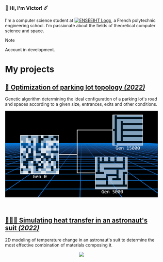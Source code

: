 ### 🌌 Hi, I'm Victor! ☄️

I'm a computer science student at [<img src="https://www.enseeiht.fr/skins/enseeiht-new/resources/img/favicon.ico" alt="ENSEEIHT Logo" width="20" height="20">](https://www.enseeiht.fr/), a French polytechnic engineering school. I'm passionate about the fields of theoretical computer science and space.

> [!NOTE]
> Account in development.

# My projects

## [🔧 Optimization of parking lot topology *(2022)*](https://github.com/VicVEVO/Optimization-of-parking-lot-topology)

Genetic algorithm determining the ideal configuration of a parking lot's road and spaces according to a given size, entrances, exits and other conditions.

<p align="center">
	<a href="https://github.com/VicVEVO/Optimization-of-parking-lot-topology"><img src="https://github.com/VicVEVO/Optimization-of-parking-lot-topology/blob/main/resources/descendants.png" width="700"></a>
</p>

<br>

## [👩🏻‍🚀 Simulating heat transfer in an astronaut's suit *(2022)*](https://github.com/VicVEVO/Spacesuit-Modeling)

2D modeling of temperature change in an astronaut's suit to determine the most effective combination of materials composing it.

<p align="center">
	<a href="https://github.com/VicVEVO/Optimization-of-parking-lot-topology"><img src="https://github.com/VicVEVO/Spacesuit-Modeling/blob/main/resources/heat.png" width="700"></a>
</p>

<br>


